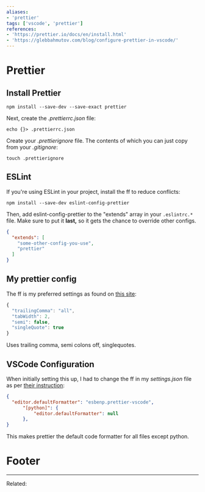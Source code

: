```yaml
---
aliases:
- 'prettier'
tags: ['vscode', 'prettier']
references:
- 'https://prettier.io/docs/en/install.html'
- 'https://glebbahmutov.com/blog/configure-prettier-in-vscode/'
---
```


# Prettier
## Install Prettier
```
npm install --save-dev --save-exact prettier
```

Next, create the *.prettierrc.json* file:
```shell
echo {}> .prettierrc.json
```

Create your *.prettierignore* file. The contents of which you can just copy from your *.gitignore*:
```shell
touch .prettierignore
```

## ESLint
If you're using ESLint in your project, install the ff to reduce conflicts:
```shell
npm install --save-dev eslint-config-prettier
```

Then, add eslint-config-prettier to the "extends" array in your `.eslintrc.*` file. Make sure to put it **last,** so it gets the chance to override other configs.
```json
{
  "extends": [
    "some-other-config-you-use",
    "prettier"
  ]
}
```

## My prettier config
The ff is my preferred settings as found on [this site](https://glebbahmutov.com/blog/configure-prettier-in-vscode/):
```js
{
  "trailingComma": "all",
  "tabWidth": 2,
  "semi": false,
  "singleQuote": true
}
```

Uses trailing comma, semi colons off, singlequotes.

## VSCode Configuration
When initially setting this up, I had to change the ff in my *settings.json* file as per [their instruction](https://github.com/prettier/prettier-vscode):
```json
{
  "editor.defaultFormatter": "esbenp.prettier-vscode",
	  "[python]": {
		  "editor.defaultFormatter": null
	  },
}
```
This makes prettier the default code formatter for all files except python.


# Footer
---
Related: 